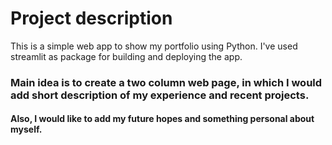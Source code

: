 # Project  description

This is a simple web app to show my portfolio using Python.
I've  used streamlit as package  for  building and deploying the app.
### Main idea is to create a two column web page, in which I would add short description of my experience and recent projects.
#### Also, I would like to add my future hopes and something personal about myself.